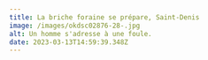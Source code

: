 ```yaml
---
title: La briche foraine se prépare, Saint-Denis
image: /images/okdsc02876-28-.jpg
alt: Un homme s'adresse à une foule.
date: 2023-03-13T14:59:39.348Z
---
```

